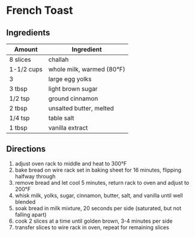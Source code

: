 # French Toast

## Ingredients

Amount | Ingredient
-|-
8 slices | challah
1-1/2 cups | whole milk, warmed (80°F)
3 | large egg yolks
3 tbsp | light brown sugar
1/2 tsp | ground cinnamon
2 tbsp | unsalted butter, melted
1/4 tsp | table salt
1 tbsp | vanilla extract

## Directions

1. adjust oven rack to middle and heat to 300°F
2. bake bread on wire rack set in baking sheet for 16 minutes, flipping halfway through
3. remove bread and let cool 5 minutes, return rack to oven and adjust to 200°F
4. whisk milk, yolks, sugar, cinnamon, butter, salt, and vanilla until well blended
5. soak bread in milk mixture, 20 seconds per side (saturated, but not falling apart)
6. cook 2 slices at a time until golden brown, 3-4 minutes per side
7. transfer slices to wire rack in oven, repeat for remaining slices